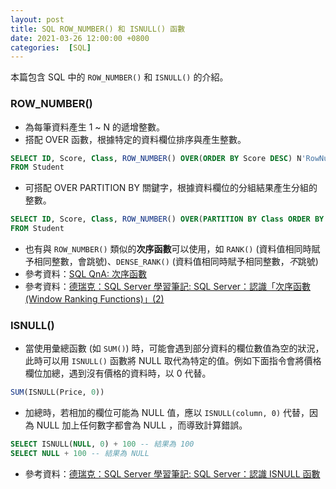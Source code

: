 ```yaml
---
layout: post
title: SQL ROW_NUMBER() 和 ISNULL() 函數
date: 2021-03-26 12:00:00 +0800
categories:  [SQL]
--- 
```


本篇包含 SQL 中的 `ROW_NUMBER()` 和 `ISNULL()` 的介紹。

### ROW_NUMBER()

- 為每筆資料產生 1 ~ N 的遞增整數。
- 搭配 OVER 函數，根據特定的資料欄位排序與產生整數。

``` sql
SELECT ID, Score, Class, ROW_NUMBER() OVER(ORDER BY Score DESC) N'RowNumber'
FROM Student
```

- 可搭配 OVER PARTITION BY 關鍵字，根據資料欄位的分組結果產生分組的整數。

``` sql
SELECT ID, Score, Class, ROW_NUMBER() OVER(PARTITION BY Class ORDER BY Score DESC) N'RowNumber'
FROM Student
```

- 也有與 `ROW_NUMBER()` 類似的**次序函數**可以使用，如 `RANK()` (資料值相同時賦予相同整數，會跳號)、`DENSE_RANK()` (資料值相同時賦予相同整數，*不*跳號)
- 參考資料：[SQL QnA: 次序函數](http://sqlqna.blogspot.com/2018/01/blog-post_25.html)
- 參考資料：[德瑞克：SQL Server 學習筆記: SQL Server：認識「次序函數(Window Ranking Functions)」(2)](http://sharedderrick.blogspot.com/2012/10/sql-serverwindow-ranking-functions2.html)

### ISNULL()

- 當使用彙總函數 (如 `SUM()`) 時，可能會遇到部分資料的欄位數值為空的狀況，此時可以用 `ISNULL()` 函數將 NULL 取代為特定的值。例如下面指令會將價格欄位加總，遇到沒有價格的資料時，以 0 代替。
``` sql
SUM(ISNULL(Price, 0))
```
- 加總時，若相加的欄位可能為 NULL 值，應以 `ISNULL(column, 0)` 代替，因為 NULL 加上任何數字都會為 NULL ，而導致計算錯誤。
``` sql
SELECT ISNULL(NULL, 0) + 100 -- 結果為 100
SELECT NULL + 100 -- 結果為 NULL
```

- 參考資料：[德瑞克：SQL Server 學習筆記: SQL Server：認識 ISNULL 函數](http://sharedderrick.blogspot.com/2012/06/t-sql-isnull.html)